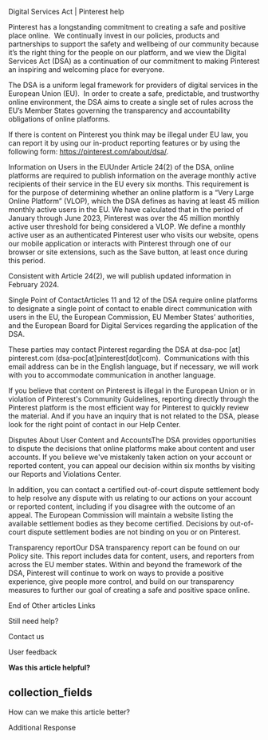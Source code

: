 























































Digital Services Act | Pinterest help
























 

Pinterest has a longstanding commitment to creating a safe and positive place online.  We continually invest in our policies, products and partnerships to support the safety and wellbeing of our community because it’s the right thing for the people on our platform, and we view the Digital Services Act (DSA) as a continuation of our commitment to making Pinterest an inspiring and welcoming place for everyone.


The DSA is a uniform legal framework for providers of digital services in the European Union (EU).  In order to create a safe, predictable, and trustworthy online environment, the DSA aims to create a single set of rules across the EU’s Member States governing the transparency and accountability obligations of online platforms.


If there is content on Pinterest you think may be illegal under EU law, you can report it by using our in-product reporting features or by using the following form: https://pinterest.com/about/dsa/.


Information on Users in the EUUnder Article 24(2) of the DSA, online platforms are required to publish information on the average monthly active recipients of their service in the EU every six months. This requirement is for the purpose of determining whether an online platform is a “Very Large Online Platform” (VLOP), which the DSA defines as having at least 45 million monthly active users in the EU. We have calculated that in the period of January through June 2023, Pinterest was over the 45 million monthly active user threshold for being considered a VLOP. We define a monthly active user as an authenticated Pinterest user who visits our website, opens our mobile application or interacts with Pinterest through one of our browser or site extensions, such as the Save button, at least once during this period.


Consistent with Article 24(2), we will publish updated information in February 2024.


Single Point of ContactArticles 11 and 12 of the DSA require online platforms to designate a single point of contact to enable direct communication with users in the EU, the European Commission, EU Member States’ authorities, and the European Board for Digital Services regarding the application of the DSA.


These parties may contact Pinterest regarding the DSA at dsa-poc [at] pinterest.com (dsa-poc[at]pinterest[dot]com).  Communications with this email address can be in the English language, but if necessary, we will work with you to accommodate communication in another language.


If you believe that content on Pinterest is illegal in the European Union or in violation of Pinterest's Community Guidelines, reporting directly through the Pinterest platform is the most efficient way for Pinterest to quickly review the material. And if you have an inquiry that is not related to the DSA, please look for the right point of contact in our Help Center.


Disputes About User Content and AccountsThe DSA provides opportunities to dispute the decisions that online platforms make about content and user accounts. If you believe we've mistakenly taken action on your account or reported content, you can appeal our decision within six months by visiting our Reports and Violations Center. 


In addition, you can contact a certified out-of-court dispute settlement body to help resolve any dispute with us relating to our actions on your account or reported content, including if you disagree with the outcome of an appeal. The European Commission will maintain a website listing the available settlement bodies as they become certified. Decisions by out-of-court dispute settlement bodies are not binding on you or on Pinterest.


Transparency reportOur DSA transparency report can be found on our Policy site. This report includes data for content, users, and reporters from across the EU member states. Within and beyond the framework of the DSA, Pinterest will continue to work on ways to provide a positive experience, give people more control, and build on our transparency measures to further our goal of creating a safe and positive space online.










 End of Other articles Links 





 Still need help?
 

 Contact us
 


 







User feedback

**Was this article helpful?**












collection\_fields
------------------




How can we make this article better?




Additional Response






































